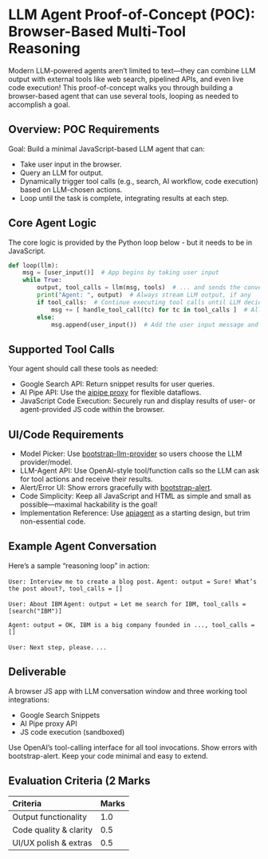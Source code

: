 # LLM Agent Proof-of-Concept (POC): Browser-Based Multi-Tool Reasoning

Modern LLM-powered agents aren’t limited to text—they can combine LLM output with external tools like web search, pipelined APIs, and even live code execution!
This proof-of-concept walks you through building a browser-based agent that can use several tools, looping as needed to accomplish a goal.

## Overview: POC Requirements

Goal:
Build a minimal JavaScript-based LLM agent that can:

- Take user input in the browser.
- Query an LLM for output.
- Dynamically trigger tool calls (e.g., search, AI workflow, code execution) based on LLM-chosen actions.
- Loop until the task is complete, integrating results at each step.

## Core Agent Logic

The core logic is provided by the Python loop below - but it needs to be in JavaScript.

```py
def loop(llm):
    msg = [user_input()]  # App begins by taking user input
    while True:
        output, tool_calls = llm(msg, tools)  # ... and sends the conversation + tools to the LLM
        print("Agent: ", output)  # Always stream LLM output, if any
        if tool_calls:  # Continue executing tool calls until LLM decides it needs no more
            msg += [ handle_tool_call(tc) for tc in tool_calls ]  # Allow multiple tool calls (may be parallel)
        else:
            msg.append(user_input())  # Add the user input message and continue
```

## Supported Tool Calls

Your agent should call these tools as needed:

- Google Search API: Return snippet results for user queries.
- AI Pipe API: Use the [aipipe proxy](https://github.com/sanand0/aipipe) for flexible dataflows.
- JavaScript Code Execution: Securely run and display results of user- or agent-provided JS code within the browser.

## UI/Code Requirements

- Model Picker: Use [bootstrap-llm-provider](https://github.com/sanand0/bootstrap-llm-provider) so users choose the LLM provider/model.
- LLM-Agent API: Use OpenAI-style tool/function calls so the LLM can ask for tool actions and receive their results.
- Alert/Error UI: Show errors gracefully with [bootstrap-alert](https://github.com/sanand0/bootstrap-alert).
- Code Simplicity: Keep all JavaScript and HTML as simple and small as possible—maximal hackability is the goal!
- Implementation Reference: Use [apiagent](https://github.com/sanand0/apiagent) as a starting design, but trim non-essential code.

## Example Agent Conversation

Here’s a sample “reasoning loop” in action:

`User: Interview me to create a blog post.`
`Agent: output = Sure! What’s the post about?, tool_calls = []`

`User: About IBM`
`Agent: output = Let me search for IBM, tool_calls = [search("IBM")]`

`Agent: output = OK, IBM is a big company founded in ..., tool_calls = []`

`User: Next step, please.`
`...`

## Deliverable

A browser JS app with LLM conversation window and three working tool integrations:

- Google Search Snippets
- AI Pipe proxy API
- JS code execution (sandboxed)

Use OpenAI’s tool-calling interface for all tool invocations. Show errors with bootstrap-alert. Keep your code minimal and easy to extend.

## Evaluation Criteria (2 Marks

| Criteria               | Marks |
| :--------------------- | :---- |
| Output functionality   | 1.0   |
| Code quality & clarity | 0.5   |
| UI/UX polish & extras  | 0.5   |
